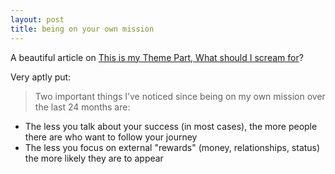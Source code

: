 ```yaml
---
layout: post
title: being on your own mission
---
```


A beautiful article on [This is my Theme Part, What should I scream for](http://www.pluginid.com/theme-park-scream-for/)?

Very aptly put:

> Two important things I’ve noticed since being on my own mission over the last 24 months are:
- The less you talk about your success (in most cases), the more people there are who want to follow your journey
- The less you focus on external "rewards" (money, relationships, status) the more likely they are to appear
